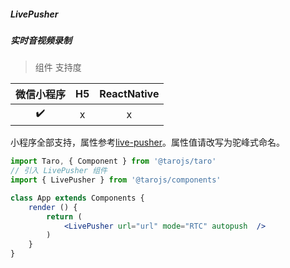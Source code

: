 ##### LivePusher
##### 实时音视频录制

> 组件 支持度

| 微信小程序 | H5 | ReactNative |
| :-: | :-: | :-: |
| ✔️ | x | x |

小程序全部支持，属性参考[live-pusher](https://developers.weixin.qq.com/miniprogram/dev/component/live-pusher.html)。属性值请改写为驼峰式命名。

```jsx
import Taro, { Component } from '@tarojs/taro'
// 引入 LivePusher 组件
import { LivePusher } from '@tarojs/components'

class App extends Components {
	render () {
		return (
			<LivePusher url="url" mode="RTC" autopush  />
		)
	}
}
```